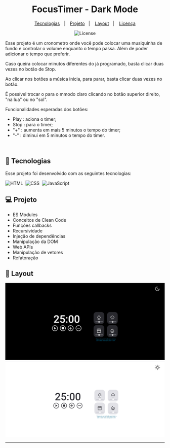 <h1 align="center"> FocusTimer - Dark Mode </h1>

<p align="center">
  <a href="#-tecnologias">Tecnologias</a>&nbsp;&nbsp;&nbsp;|&nbsp;&nbsp;&nbsp;
  <a href="#-projeto">Projeto</a>&nbsp;&nbsp;&nbsp;|&nbsp;&nbsp;&nbsp;
  <a href="#-layout">Layout</a>&nbsp;&nbsp;&nbsp;|&nbsp;&nbsp;&nbsp;
  <a href="#memo-licença">Licença</a>
</p>

<p align="center">
  <img alt="License" src="https://img.shields.io/static/v1?label=license&message=MIT&color=49AA26&labelColor=000000">
</p>

<p align="center">

Esse projeto é um cronometro onde você pode colocar uma musiquinha de fundo e controlar o volume enquanto o tempo passa. Além de poder adicionar o tempo que preferir.

Caso queira colocar minutos diferentes do já programado, basta clicar duas vezes no botão de Stop.

Ao clicar nos botões a música inicia, para parar, basta clicar duas vezes no botão.

É possível trocar o para o mmodo claro clicando no botão superior direito, "na lua" ou no "sol".

Funcionalidades esperadas dos botões:

- Play   : aciona o timer;
- Stop   : para o timer;
- "+"   : aumenta em mais 5 minutos o tempo do timer;
- "-"    : diminui em 5 minutos o tempo do timer.
</p>


<br>

## 🚀 Tecnologias

Esse projeto foi desenvolvido com as seguintes tecnologias:

![HTML](https://img.shields.io/badge/-HTML-05122A?style=flat&logo=HTML5)&nbsp;
![CSS](https://img.shields.io/badge/-CSS-05122A?style=flat&logo=CSS3&logoColor=1572B6)&nbsp;
![JavaScript](https://img.shields.io/badge/-JavaScript-05122A?style=flat&logo=javascript)&nbsp;

## 💻 Projeto

- ES Modules
- Conceitos de Clean Code
- Funções callbacks
- Recursividade
- Injeção de dependências
- Manipulação da DOM
- Web APIs
- Manipulação de vetores
- Refatoração


## 🔖 Layout

![prewiew](.github/prewiew.PNG)
![prewiew](.github/prewiew02.PNG)

---

